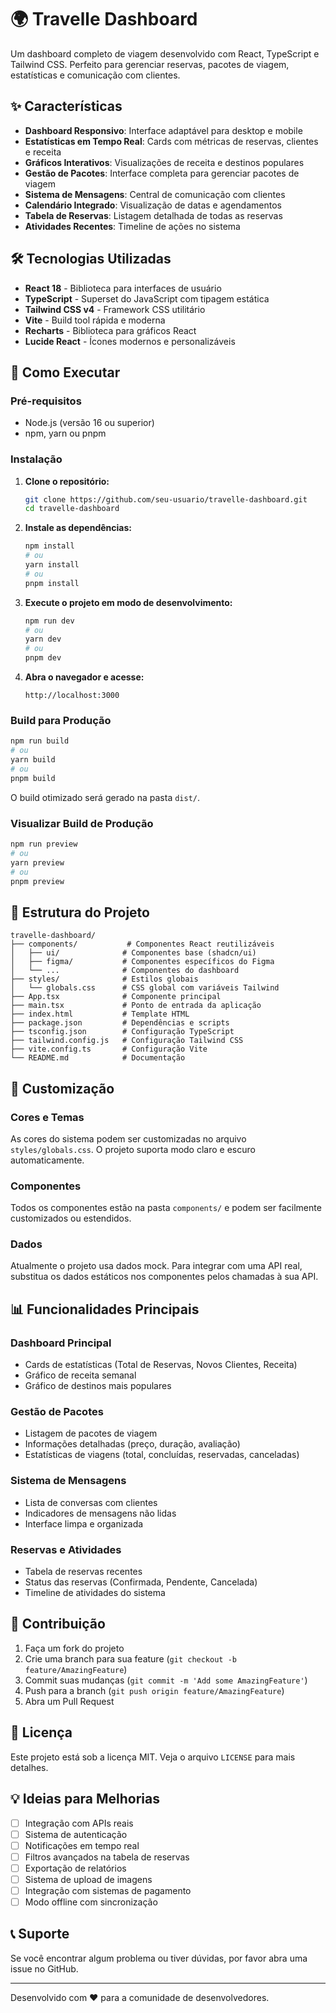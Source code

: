 # 🌍 Travelle Dashboard

Um dashboard completo de viagem desenvolvido com React, TypeScript e Tailwind CSS. Perfeito para gerenciar reservas, pacotes de viagem, estatísticas e comunicação com clientes.

## ✨ Características

- **Dashboard Responsivo**: Interface adaptável para desktop e mobile
- **Estatísticas em Tempo Real**: Cards com métricas de reservas, clientes e receita
- **Gráficos Interativos**: Visualizações de receita e destinos populares
- **Gestão de Pacotes**: Interface completa para gerenciar pacotes de viagem
- **Sistema de Mensagens**: Central de comunicação com clientes
- **Calendário Integrado**: Visualização de datas e agendamentos
- **Tabela de Reservas**: Listagem detalhada de todas as reservas
- **Atividades Recentes**: Timeline de ações no sistema

## 🛠️ Tecnologias Utilizadas

- **React 18** - Biblioteca para interfaces de usuário
- **TypeScript** - Superset do JavaScript com tipagem estática
- **Tailwind CSS v4** - Framework CSS utilitário
- **Vite** - Build tool rápida e moderna
- **Recharts** - Biblioteca para gráficos React
- **Lucide React** - Ícones modernos e personalizáveis

## 🚀 Como Executar

### Pré-requisitos

- Node.js (versão 16 ou superior)
- npm, yarn ou pnpm

### Instalação

1. **Clone o repositório:**
   ```bash
   git clone https://github.com/seu-usuario/travelle-dashboard.git
   cd travelle-dashboard
   ```

2. **Instale as dependências:**
   ```bash
   npm install
   # ou
   yarn install
   # ou
   pnpm install
   ```

3. **Execute o projeto em modo de desenvolvimento:**
   ```bash
   npm run dev
   # ou
   yarn dev
   # ou
   pnpm dev
   ```

4. **Abra o navegador e acesse:**
   ```
   http://localhost:3000
   ```

### Build para Produção

```bash
npm run build
# ou
yarn build
# ou
pnpm build
```

O build otimizado será gerado na pasta `dist/`.

### Visualizar Build de Produção

```bash
npm run preview
# ou
yarn preview
# ou
pnpm preview
```

## 📁 Estrutura do Projeto

```
travelle-dashboard/
├── components/           # Componentes React reutilizáveis
│   ├── ui/              # Componentes base (shadcn/ui)
│   ├── figma/           # Componentes específicos do Figma
│   └── ...              # Componentes do dashboard
├── styles/              # Estilos globais
│   └── globals.css      # CSS global com variáveis Tailwind
├── App.tsx              # Componente principal
├── main.tsx             # Ponto de entrada da aplicação
├── index.html           # Template HTML
├── package.json         # Dependências e scripts
├── tsconfig.json        # Configuração TypeScript
├── tailwind.config.js   # Configuração Tailwind CSS
├── vite.config.ts       # Configuração Vite
└── README.md            # Documentação
```

## 🎨 Customização

### Cores e Temas

As cores do sistema podem ser customizadas no arquivo `styles/globals.css`. O projeto suporta modo claro e escuro automaticamente.

### Componentes

Todos os componentes estão na pasta `components/` e podem ser facilmente customizados ou estendidos.

### Dados

Atualmente o projeto usa dados mock. Para integrar com uma API real, substitua os dados estáticos nos componentes pelos chamadas à sua API.

## 📊 Funcionalidades Principais

### Dashboard Principal
- Cards de estatísticas (Total de Reservas, Novos Clientes, Receita)
- Gráfico de receita semanal
- Gráfico de destinos mais populares

### Gestão de Pacotes
- Listagem de pacotes de viagem
- Informações detalhadas (preço, duração, avaliação)
- Estatísticas de viagens (total, concluídas, reservadas, canceladas)

### Sistema de Mensagens
- Lista de conversas com clientes
- Indicadores de mensagens não lidas
- Interface limpa e organizada

### Reservas e Atividades
- Tabela de reservas recentes
- Status das reservas (Confirmada, Pendente, Cancelada)
- Timeline de atividades do sistema

## 🤝 Contribuição

1. Faça um fork do projeto
2. Crie uma branch para sua feature (`git checkout -b feature/AmazingFeature`)
3. Commit suas mudanças (`git commit -m 'Add some AmazingFeature'`)
4. Push para a branch (`git push origin feature/AmazingFeature`)
5. Abra um Pull Request

## 📝 Licença

Este projeto está sob a licença MIT. Veja o arquivo `LICENSE` para mais detalhes.

## 💡 Ideias para Melhorias

- [ ] Integração com APIs reais
- [ ] Sistema de autenticação
- [ ] Notificações em tempo real
- [ ] Filtros avançados na tabela de reservas
- [ ] Exportação de relatórios
- [ ] Sistema de upload de imagens
- [ ] Integração com sistemas de pagamento
- [ ] Modo offline com sincronização

## 📞 Suporte

Se você encontrar algum problema ou tiver dúvidas, por favor abra uma issue no GitHub.

---

Desenvolvido com ❤️ para a comunidade de desenvolvedores.